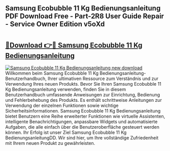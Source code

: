 ## Samsung Ecobubble 11 Kg Bedienungsanleitung PDF Download Free - Part-2R8 User Guide Repair - Service Owner Edition v5oXd

# <h2><a href="http://df4max.blite.top/?on=Samsung+Ecobubble+11+Kg+Bedienungsanleitung">🔗Download 👉🔴 Samsung Ecobubble 11 Kg Bedienungsanleitung</a></h2>

[![Samsung Ecobubble 11 Kg Bedienungsanleitung new download](https://i.imgur.com/lujVjoI.png)](http://df4max.blite.top/?on=Samsung+Ecobubble+11+Kg+Bedienungsanleitung)
Willkommen beim Samsung Ecobubble 11 Kg Bedienungsanleitung-Benutzerhandbuch, Ihrer ultimativen Ressource zum Verständnis und zur Verwendung Ihres neuen Produkts. Bevor Sie Ihren Samsung Ecobubble 11 Kg Bedienungsanleitung verwenden, finden Sie in diesem Benutzerhandbuch umfassende Anweisungen zur Einrichtung, Bedienung und Fehlerbehebung des Produkts. Es enthält schrittweise Anleitungen zur Verwendung der einzelnen Funktionen sowie wichtige Sicherheitsinformationen. Samsung Ecobubble 11 Kg Bedienungsanleitung bietet Benutzern eine Reihe erweiterter Funktionen wie virtuelle Assistenten, intelligente Benachrichtigungen, anpassbare Widgets und automatisierte Aufgaben, die alle einfach über die Benutzeroberfläche gesteuert werden können. Ihr Erfolg ist unser Ziel Samsung Ecobubble 11 Kg BedienungsanleitungDD. Wir sind hier, um Ihre vollständige Zufriedenheit mit Ihrem neuen Produkt zu gewährleisten.
